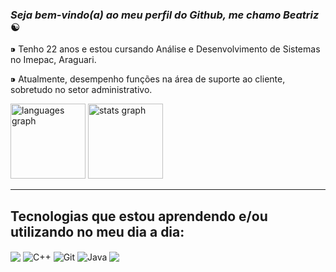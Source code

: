 ### ***Seja bem-vindo(a) ao meu perfil do Github, me chamo Beatriz*** ☯
 

⁍ Tenho 22 anos e estou cursando Análise e Desenvolvimento de Sistemas no Imepac, Araguari. 

⁍ Atualmente, desempenho funções na área de suporte ao cliente, sobretudo no setor administrativo. 

                                                                                                                             
<div align="left">
  <img src="https://github-readme-stats.vercel.app/api/top-langs?username=beatriznarf&locale=en&hide_title=false&layout=compact&card_width=120&langs_count=5&theme=midnight-purple&hide_border=false&order=2" height="120" alt="languages graph"/>
  <img src="https://github-readme-stats.vercel.app/api?username=beatriznarf&hide_title=false&hide_rank=false&show_icons=true&include_all_commits=false&count_private=true&disable_animations=false&theme=midnight-purple&locale=en&hide_border=false&order=1" height="120" alt="stats graph"/>
 </div>                                                                   



<hr>

## Tecnologias que estou aprendendo e/ou utilizando no meu dia a dia:
<div style="display=inline_block">
  <img align="center" src="https://img.shields.io/badge/MySQL-00000F?style=for-the-badge&logo=mysql&logoColor=white"/> <img align="center" alt= "C++" src="https://img.shields.io/badge/C%2B%2B-00599C?style=for-the-badge&logo=c%2B%2B&logoColor=white"/>  <img align="center" alt= "Git" src="https://img.shields.io/badge/GIT-E44C30?style=for-the-badge&logo=git&logoColor=white"/> <img align="center" alt="Java" src="https://img.shields.io/badge/Java-ED8B00?style=for-the-badge&logo=openjdk&logoColor=white"/>  <img align ="center" src="https://img.shields.io/badge/python-3670A0?style=for-the-badge&logo=python&logoColor=ffdd54"/>


</div>
